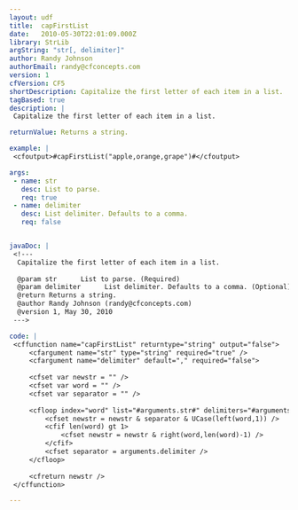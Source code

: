 ```yaml
---
layout: udf
title:  capFirstList
date:   2010-05-30T22:01:09.000Z
library: StrLib
argString: "str[, delimiter]"
author: Randy Johnson
authorEmail: randy@cfconcepts.com
version: 1
cfVersion: CF5
shortDescription: Capitalize the first letter of each item in a list.
tagBased: true
description: |
 Capitalize the first letter of each item in a list.

returnValue: Returns a string.

example: |
 <cfoutput>#capFirstList("apple,orange,grape")#</cfoutput>

args:
 - name: str
   desc: List to parse.
   req: true
 - name: delimiter
   desc: List delimiter. Defaults to a comma.
   req: false


javaDoc: |
 <!---
  Capitalize the first letter of each item in a list.
  
  @param str      List to parse. (Required)
  @param delimiter      List delimiter. Defaults to a comma. (Optional)
  @return Returns a string. 
  @author Randy Johnson (randy@cfconcepts.com) 
  @version 1, May 30, 2010 
 --->

code: |
 <cffunction name="capFirstList" returntype="string" output="false">
     <cfargument name="str" type="string" required="true" />
     <cfargument name="delimiter" default="," required="false">
 
     <cfset var newstr = "" />
     <cfset var word = "" />
     <cfset var separator = "" />
 
     <cfloop index="word" list="#arguments.str#" delimiters="#arguments.delimiter#">
         <cfset newstr = newstr & separator & UCase(left(word,1)) />
         <cfif len(word) gt 1>
             <cfset newstr = newstr & right(word,len(word)-1) />
         </cfif>
         <cfset separator = arguments.delimiter />
     </cfloop>
 
     <cfreturn newstr />
 </cffunction>

---
```


